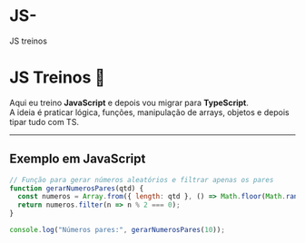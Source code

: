 # JS-
JS treinos
# JS Treinos 🚀

Aqui eu treino **JavaScript** e depois vou migrar para **TypeScript**.  
A ideia é praticar lógica, funções, manipulação de arrays, objetos e depois tipar tudo com TS.

---

## Exemplo em JavaScript

```js
// Função para gerar números aleatórios e filtrar apenas os pares
function gerarNumerosPares(qtd) {
  const numeros = Array.from({ length: qtd }, () => Math.floor(Math.random() * 100));
  return numeros.filter(n => n % 2 === 0);
}

console.log("Números pares:", gerarNumerosPares(10));
